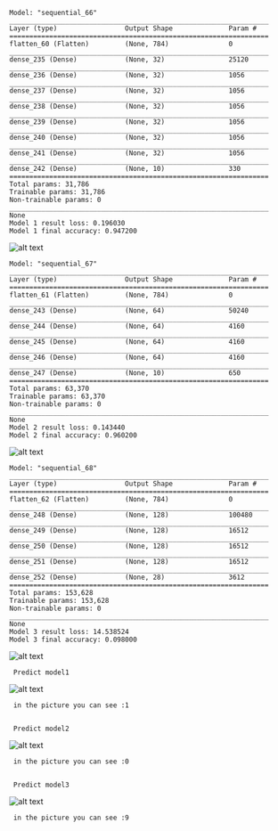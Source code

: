     Model: "sequential_66"
    _________________________________________________________________
    Layer (type)                 Output Shape              Param #   
    =================================================================
    flatten_60 (Flatten)         (None, 784)               0         
    _________________________________________________________________
    dense_235 (Dense)            (None, 32)                25120     
    _________________________________________________________________
    dense_236 (Dense)            (None, 32)                1056      
    _________________________________________________________________
    dense_237 (Dense)            (None, 32)                1056      
    _________________________________________________________________
    dense_238 (Dense)            (None, 32)                1056      
    _________________________________________________________________
    dense_239 (Dense)            (None, 32)                1056      
    _________________________________________________________________
    dense_240 (Dense)            (None, 32)                1056      
    _________________________________________________________________
    dense_241 (Dense)            (None, 32)                1056      
    _________________________________________________________________
    dense_242 (Dense)            (None, 10)                330       
    =================================================================
    Total params: 31,786
    Trainable params: 31,786
    Non-trainable params: 0
    _________________________________________________________________
    None
    Model 1 result loss: 0.196030
    Model 1 final accuracy: 0.947200
    
   ![alt text](https://github.com/GrzegorzFryger/NAI/blob/master/Lab_06/ex_3/1.png) 

    Model: "sequential_67"
    _________________________________________________________________
    Layer (type)                 Output Shape              Param #   
    =================================================================
    flatten_61 (Flatten)         (None, 784)               0         
    _________________________________________________________________
    dense_243 (Dense)            (None, 64)                50240     
    _________________________________________________________________
    dense_244 (Dense)            (None, 64)                4160      
    _________________________________________________________________
    dense_245 (Dense)            (None, 64)                4160      
    _________________________________________________________________
    dense_246 (Dense)            (None, 64)                4160      
    _________________________________________________________________
    dense_247 (Dense)            (None, 10)                650       
    =================================================================
    Total params: 63,370
    Trainable params: 63,370
    Non-trainable params: 0
    _________________________________________________________________
    None
    Model 2 result loss: 0.143440
    Model 2 final accuracy: 0.960200
    
   ![alt text](https://github.com/GrzegorzFryger/NAI/blob/master/Lab_06/ex_3/2.png)  
   
    Model: "sequential_68"
    _________________________________________________________________
    Layer (type)                 Output Shape              Param #   
    =================================================================
    flatten_62 (Flatten)         (None, 784)               0         
    _________________________________________________________________
    dense_248 (Dense)            (None, 128)               100480    
    _________________________________________________________________
    dense_249 (Dense)            (None, 128)               16512     
    _________________________________________________________________
    dense_250 (Dense)            (None, 128)               16512     
    _________________________________________________________________
    dense_251 (Dense)            (None, 128)               16512     
    _________________________________________________________________
    dense_252 (Dense)            (None, 28)                3612      
    =================================================================
    Total params: 153,628
    Trainable params: 153,628
    Non-trainable params: 0
    _________________________________________________________________
    None
    Model 3 result loss: 14.538524
    Model 3 final accuracy: 0.098000
    
   ![alt text](https://github.com/GrzegorzFryger/NAI/blob/master/Lab_06/ex_3/3.png) 
    
    
     Predict model1 
    
   ![alt text](https://github.com/GrzegorzFryger/NAI/blob/master/Lab_06/ex_3/4.png) 
    
     in the picture you can see :1
    
    
     Predict model2 
    
   ![alt text](https://github.com/GrzegorzFryger/NAI/blob/master/Lab_06/ex_3/5.png)  
    
     in the picture you can see :0
    
    
     Predict model3 
    
   ![alt text](https://github.com/GrzegorzFryger/NAI/blob/master/Lab_06/ex_3/6.png)  
    
     in the picture you can see :9